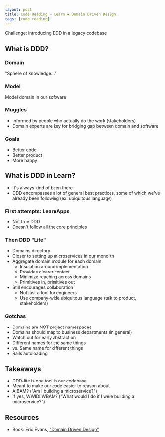 ```yaml
---
layout: post
title: Code Reading - Learn ❤️ Domain Driven Design
tags: [code reading]
---
```


Challenge: introducing DDD in a legacy codebase

## What is DDD?

### Domain

"Sphere of knowledge..."


### Model

Model domain in our software


### Muggles

- Informed by people who actually do the work (stakeholders)
- Domain experts are key for bridging gap between domain and software


### Goals

- Better code
- Better product
- More happy


## What is DDD in Learn?

- It's always kind of been there
- DDD encompasses a lot of general best practices, some of which we've already been following (ex. ubiquitous language)


### First attempts: LearnApps

- Not true DDD
- Doesn't follow all the core principles


### Then DDD "Lite"

- Domains directory
- Closer to setting up microservices in our monolith
- Aggregate domain module for each domain
  - Insulation around implementation
  - Provides clearer context
  - Minimize reaching across domains
  - Primitives in, primitives out
- Still encourages collaboration
  - Not just a tool for engineers
  - Use company-wide ubiquitous language (talk to product, stakeholders)

### Gotchas

- Domains are NOT project namespaces
- Domains should map to business departments (in general)
- Watch out for early abstraction
- Different names for the same things
- vs. Same name for different things
- Rails autoloading

## Takeaways

- DDD-lite is one tool in our codebase
- Meant to make our code easier to reason about
- AIBAM? ("Am I building a microservice?")
- If yes, WWIDIIWBAM? ("What would I do if I were building a microservice?")


## Resources

- Book: Eric Evans, ["Domain Driven Design"](https://www.amazon.com/Domain-Driven-Design-Tackling-Complexity-Software/dp/0321125215)
